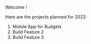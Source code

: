 Welcome !

Here are the projects planned for 2022:

1. Mobile App for Budgets
2. Build Feature 2
3. Build Feature 3